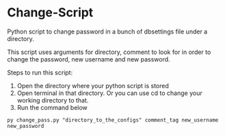 # Change-Script
Python script to change password in a bunch of dbsettings file under a directory.

This script uses arguments for directory, comment to look for in order to change the password, new username and new password.

Steps to run this script:

1. Open the directory where your python script is stored
2. Open terminal in that directory. Or you can use cd to change your working directory to that.
3. Run the command below

```py change_pass.py "directory_to_the_configs" comment_tag new_username new_password```
